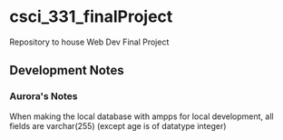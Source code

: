 # csci_331_finalProject
Repository to house Web Dev Final Project

## Development Notes
### Aurora's Notes
<p>When making the local database with ampps for local development, all fields are varchar(255) (except age is of datatype integer)</p>
